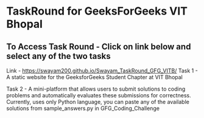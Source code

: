 # TaskRound for GeeksForGeeks VIT Bhopal
## To Access Task Round - Click on link below and select any of the two tasks
Link - https://swayam200.github.io/Swayam_TaskRound_GFG_VITB/
Task 1 - A static website for the GeeksforGeeks Student Chapter at VIT Bhopal

  
Task 2 - A mini-platform that allows users to submit solutions to coding problems and automatically evaluates these submissions for correctness.
Currently, uses only Python language, you can paste any of the available solutions from sample_answers.py in GFG_Coding_Challenge



